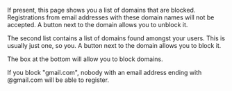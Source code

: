 If present, this page shows you a list of domains that are blocked. Registrations from email addresses with these domain names will not be accepted. A button next to the domain allows you to unblock it.

The second list contains a list of domains found amongst your users. This is usually just one, so you. A button next to the domain allows you to block it.

The box at the bottom will allow you to block domains.

If you block "gmail.com", nobody with an email address ending with @gmail.com will be able to register.
